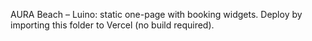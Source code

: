 AURA Beach – Luino: static one-page with booking widgets. Deploy by importing this folder to Vercel (no build required).
